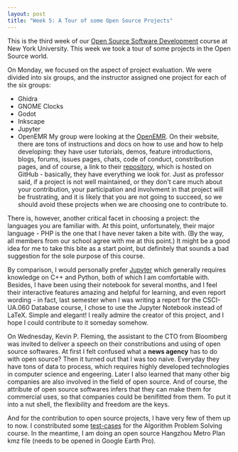 ```yaml
---
layout: post
title: "Week 5: A Tour of some Open Source Projects"
---
```


This is the third week of our [Open Source Software Development](https://github.com/nyu-ossd-s20) course at New York University. This week we took a tour of some projects in the Open Source world.

On Monday, we focused on the aspect of project evaluation. We were divided into six groups, and the instructor assigned one project for each of the six groups:
- Ghidra
- GNOME Clocks
- Godot
- Inkscape
- Jupyter
- OpenEMR
My group were looking at the [OpenEMR](https://www.open-emr.org/). On their website, there are tons of instructions and docs on how to use and how to help developing: they have user tutorials, demos, feature introductions, blogs, forums, issues pages, chats, code of conduct, constribution pages, and of course, a link to their [repository](http://github.com/openemr/openemr), which is hosted on GitHub - basically, they have everything we look for. Just as professor said, if a project is not well maintained, or they don't care much about your contribution, your participation and involvment in that project will be frustrating, and it is likely that you are not going to succeed, so we should avoid these projects when we are choosing one to contribute to.

There is, however, another critical facet in choosing a project: the languages you are familiar with. At this point, unfortunately, their major language - PHP is the one that I have never taken a bite with. (By the way, all members from our school agree with me at this point.) It might be a good idea for me to take this bite as a start point, but definitely that sounds a bad suggestion for the sole purpose of this course.

By comparison, I would personally prefer [Jupyter](https://jupyter.org/) which generally requires knowledge on C++ and Python, both of which I am comfortable with. Besides, I have been using their notebook for several months, and I feel their interactive features amazing and helpful for learning, and even report wording - in fact, last semester when I was writing a report for the CSCI-UA.060 Database course, I chose to use the Jupyter Notebook instead of LaTeX. Simple and elegant! I really admire the creator of this project, and I hope I could contribute to it someday somehow.

On Wednesday, Kevin P. Fleming, the assistant to the CTO from Bloomberg was invited to deliver a speech on their constributions and using of open source softwares. At first I felt confused what a **news agency** has to do with open source? Then it turned out that I was too naive. Everyday they have tons of data to process, which requires highly developed technologies in computer science and engeering. Later I also learned that many other big companies are also involved in the field of open source. And of course, the attribute of open source softwares infers that they can make them for commercial uses, so that companies could be benifitted from them. To put it into a nut shell, the flexibility and freedom are the keys.

And for the contribution to open source projects, I have very few of them up to now. I constributed some [test-cases](https://github.com/FungluiKoo/aps-test-cases) for the Algorithm Problem Solving course. In the meantime, I am doing an open source Hangzhou Metro Plan kmz file (needs to be opened in Google Earth Pro).